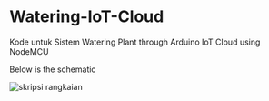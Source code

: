 # Watering-IoT-Cloud
Kode untuk Sistem Watering Plant through Arduino IoT Cloud using NodeMCU

Below is the schematic

![skripsi rangkaian](https://user-images.githubusercontent.com/48331946/195777232-1a1e0dcd-f104-4525-b652-fffe2a417f2f.jpg)
